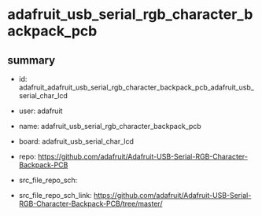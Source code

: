# adafruit_usb_serial_rgb_character_backpack_pcb
 
## summary 
* id: adafruit_adafruit_usb_serial_rgb_character_backpack_pcb_adafruit_usb_serial_char_lcd
* user: adafruit
* name: adafruit_usb_serial_rgb_character_backpack_pcb
* board: adafruit_usb_serial_char_lcd
* repo: https://github.com/adafruit/Adafruit-USB-Serial-RGB-Character-Backpack-PCB



* src_file_repo_sch: 
* src_file_repo_sch_link: https://github.com/adafruit/Adafruit-USB-Serial-RGB-Character-Backpack-PCB/tree/master/






